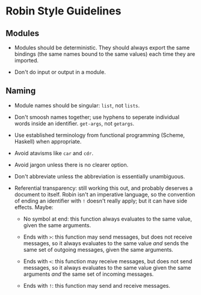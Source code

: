 Robin Style Guidelines
======================

Modules
-------

* Modules should be deterministic.  They should always export the same
  bindings (the same names bound to the same values) each time they
  are imported.

* Don't do input or output in a module.

Naming
------

* Module names should be singular: `list`, not `lists`.

* Don't smoosh names together; use hyphens to seperate individual
  words inside an identifier.  `get-args`, not `getargs`.

* Use established terminology from functional programming (Scheme,
  Haskell) when appropriate.

* Avoid atavisms like `car` and `cdr`.

* Avoid jargon unless there is no clearer option.

* Don't abbreviate unless the abbreviation is essentially unambiguous.

* Referential transparency: still working this out, and probably
  deserves a document to itself.  Robin isn't an imperative language,
  so the convention of ending an identifier with `!` doesn't really
  apply; but it can have side effects.  Maybe:

  * No symbol at end: this function always evaluates to the same
    value, given the same arguments.

  * Ends with `>`: this function may send messages, but does not
    receive messages, so it always evaluates to the same value *and*
    sends the same set of outgoing messages, given the same arguments.

  * Ends with `<`: this function may receive messages, but does not
    send messages, so it always evaluates to the same value given the
    same arguments *and* the same set of incoming messages.

  * Ends with `!`: this function may send and receive messages.

